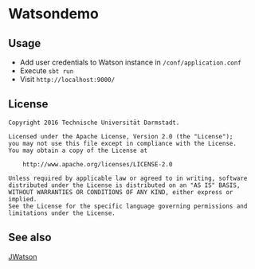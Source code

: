 Watsondemo
======================

Usage
-----------

* Add user credentials to Watson instance in `/conf/application.conf`
* Execute `sbt run`
* Visit `http://localhost:9000/`

License
-------

```
Copyright 2016 Technische Universität Darmstadt.

Licensed under the Apache License, Version 2.0 (the "License");
you may not use this file except in compliance with the License.
You may obtain a copy of the License at

    http://www.apache.org/licenses/LICENSE-2.0

Unless required by applicable law or agreed to in writing, software
distributed under the License is distributed on an "AS IS" BASIS,
WITHOUT WARRANTIES OR CONDITIONS OF ANY KIND, either express or implied.
See the License for the specific language governing permissions and
limitations under the License.
```

See also
--------
[JWatson](https://github.com/tudarmstadt-lt/jwatson)

